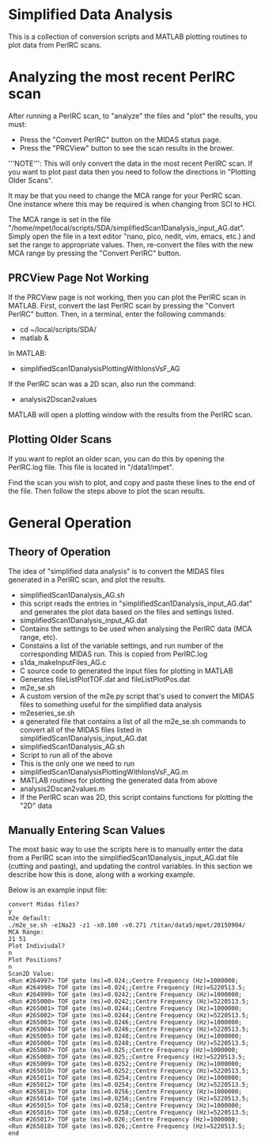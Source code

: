 # Simplified Data Analysis

This is a collection of conversion scripts and MATLAB plotting routines to plot data from PerlRC scans.

# Analyzing the most recent PerlRC scan

After running a PerlRC scan, to "analyze" the files and "plot" the results, you must:

* Press the "Convert PerlRC" button on the MIDAS status page.
* Press the "PRCView" button to see the scan results in the brower.

'''NOTE''': This will only convert the data in the most recent PerlRC scan.
If you want to plot past data then you need to follow the directions in "Plotting Older Scans".

It may be that you need to change the MCA range for your PerlRC scan.
One instance where this may be required is when changing from SCI to HCI.

The MCA range is set in the file "/home/mpet/local/scripts/SDA/simplifiedScan1Danalysis_input_AG.dat".
Simply open the file in a text editor "nano, pico, nedit, vim, emacs, etc.) and set the range to appropriate values. 
Then, re-convert the files with the new MCA range by pressing the "Convert PerlRC" button.

## PRCView Page Not Working

If the PRCView page is not working, then you can plot the PerlRC scan in MATLAB.
First, convert the last PerlRC scan by pressing the "Convert PerlRC" button.
Then, in a terminal, enter the following commands: 
* cd ~/local/scripts/SDA/
* matlab &

In MATLAB:
* simplifiedScan1DanalysisPlottingWithIonsVsF_AG

If the PerlRC scan was a 2D scan, also run the command:
* analysis2Dscan2values

MATLAB will open a plotting window with the results from the PerlRC scan.

## Plotting Older Scans

If you want to replot an older scan, you can do this by opening the PerlRC.log file.
This file is located in "/data1/mpet".

Find the scan you wish to plot, and copy and paste these lines to the end of the file.
Then follow the steps above to plot the scan results.

# General Operation

## Theory of Operation

The idea of "simplified data analysis" is to convert the MIDAS files generated in a PerlRC scan, and plot
the results.

* simplifiedScan1Danalysis_AG.sh
 * this script reads the entries in "simplifiedScan1Danalysis_input_AG.dat" and generates the plot data
based on the files and settings listed.
* simplifiedScan1Danalysis_input_AG.dat
 * Contains the settings to be used when analysing the PerlRC data (MCA range, etc).
 * Constains a list of the variable settings, and run number of the corresponding MIDAS run. This is copied
from PerlRC.log
* s1da_makeInputFiles_AG.c
 * C source code to generated the input files for plotting in MATLAB
 * Generates fileListPlotTOF.dat and fileListPlotPos.dat
* m2e_se.sh
 * A custom version of the m2e.py script that's used to convert the MIDAS files to something useful for the
simplified data analysis
* m2eseries_se.sh
 * a generated file that contains a list of all the m2e_se.sh commands to convert all of the MIDAS files 
listed in simplifiedScan1Danalysis_input_AG.dat
* simplifiedScan1Danalysis_AG.sh
 * Script to run all of the above
 * This is the only one we need to run
* simplifiedScan1DanalysisPlottingWithIonsVsF_AG.m
 * MATLAB routines for plotting the generated data from above
* analysis2Dscan2values.m
 * If the PerlRC scan was 2D, this script contains functions for plotting the "2D" data

## Manually Entering Scan Values

The most basic way to use the scripts here is to manually enter the data from a PerlRC scan into the 
simplifiedScan1Danalysis_input_AG.dat file (cutting and pasting), and updating the control variables. In
this section we describe how this is done, along with a working example.

Below is an example input file:

    convert Midas files?
    y
    m2e default:
    ./m2e_se.sh -e1Na23 -z1 -x0.100 -v0.271 /titan/data5/mpet/20150904/
    MCA Range:
    21 51
    Plot Indiviudal?
    n
    Plot Positions?
    n
    Scan2D Value:
    <Run #264997> TOF gate (ms)=0.024;;Centre Frequency (Hz)=1000000;
    <Run #264998> TOF gate (ms)=0.024;;Centre Frequency (Hz)=5220513.5;
    <Run #264999> TOF gate (ms)=0.0242;;Centre Frequency (Hz)=1000000;
    <Run #265000> TOF gate (ms)=0.0242;;Centre Frequency (Hz)=5220513.5;
    <Run #265001> TOF gate (ms)=0.0244;;Centre Frequency (Hz)=1000000;
    <Run #265002> TOF gate (ms)=0.0244;;Centre Frequency (Hz)=5220513.5;
    <Run #265003> TOF gate (ms)=0.0246;;Centre Frequency (Hz)=1000000;
    <Run #265004> TOF gate (ms)=0.0246;;Centre Frequency (Hz)=5220513.5;
    <Run #265005> TOF gate (ms)=0.0248;;Centre Frequency (Hz)=1000000;
    <Run #265006> TOF gate (ms)=0.0248;;Centre Frequency (Hz)=5220513.5;
    <Run #265007> TOF gate (ms)=0.025;;Centre Frequency (Hz)=1000000;
    <Run #265008> TOF gate (ms)=0.025;;Centre Frequency (Hz)=5220513.5;
    <Run #265009> TOF gate (ms)=0.0252;;Centre Frequency (Hz)=1000000;
    <Run #265010> TOF gate (ms)=0.0252;;Centre Frequency (Hz)=5220513.5;
    <Run #265011> TOF gate (ms)=0.0254;;Centre Frequency (Hz)=1000000;
    <Run #265012> TOF gate (ms)=0.0254;;Centre Frequency (Hz)=5220513.5;
    <Run #265013> TOF gate (ms)=0.0256;;Centre Frequency (Hz)=1000000;
    <Run #265014> TOF gate (ms)=0.0256;;Centre Frequency (Hz)=5220513.5;
    <Run #265015> TOF gate (ms)=0.0258;;Centre Frequency (Hz)=1000000;
    <Run #265016> TOF gate (ms)=0.0258;;Centre Frequency (Hz)=5220513.5;
    <Run #265017> TOF gate (ms)=0.026;;Centre Frequency (Hz)=1000000;
    <Run #265018> TOF gate (ms)=0.026;;Centre Frequency (Hz)=5220513.5;
    end
